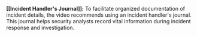 **[[Incident Handler's Journal]]:** To facilitate organized documentation of incident details, the video recommends using an incident handler's journal. This journal helps security analysts record vital information during incident response and investigation.